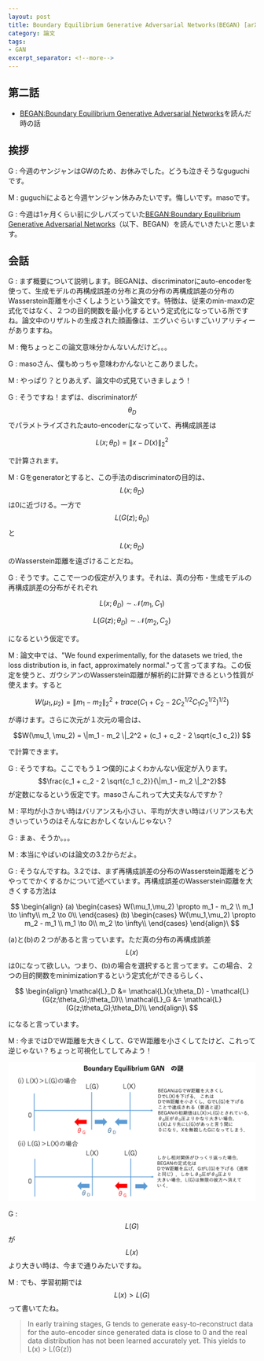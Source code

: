```yaml
---
layout: post
title: Boundary Equilibrium Generative Adversarial Networks(BEGAN) [arXiv:1703.10717]
category: 論文
tags:
- GAN
excerpt_separator: <!--more-->
---
```


## 第二話

- [BEGAN:Boundary Equilibrium Generative Adversarial Networks](https://arxiv.org/abs/1703.10717)を読んだ時の話

<!--more-->

## 挨拶
G : 今週のヤンジャンはGWのため、お休みでした。どうも泣きそうなguguchiです。

M : guguchiによると今週ヤンジャン休みみたいです。悔しいです。masoです。

G : 今週は1ヶ月くらい前に少しバズっていた[BEGAN:Boundary Equilibrium Generative Adversarial Networks](https://arxiv.org/abs/1703.10717)（以下、BEGAN）を読んでいきたいと思います。

## 会話

G : まず概要について説明します。BEGANは、discriminatorにauto-encoderを使って、生成モデルの再構成誤差の分布と真の分布の再構成誤差の分布のWasserstein距離を小さくしようという論文です。特徴は、従来のmin-maxの定式化ではなく、２つの目的関数を最小化するという定式化になっている所ですね。論文中のリザルトの生成された顔画像は、エグいぐらいすごいリアリティーがありますね。

M : 俺ちょっとこの論文意味分かんないんだけど。。。

G : masoさん、僕もめっちゃ意味わかんないとこありました。

M : やっぱり？とりあえず、論文中の式見ていきましょう！

G : そうですね！まずは、discriminatorが$$\theta_D$$でパラメトライズされたauto-encoderになっていて、再構成誤差は

$$ L(x; \theta_D) = \|x - D(x)\|^2_2$$ 

で計算されます。

M : Gをgeneratorとすると、この手法のdiscriminatorの目的は、$$ L(x; \theta_D) $$は0に近づける。一方で$$ L(G(z); \theta_D)$$と$$ L(x; \theta_D) $$のWasserstein距離を遠ざけることだね。

G : そうです。ここで一つの仮定が入ります。それは、真の分布・生成モデルの再構成誤差の分布がそれぞれ

$$ L(x; \theta_D) \sim  \mathcal{N}(m_1 , C_1) $$ 

$$ L(G(z) ; \theta_D) \sim  \mathcal{N}(m_2 , C_2) $$ 

になるという仮定です。

M : 論文中では、"We found experimentally, for the datasets we tried, the loss distribution is, in fact, approximately normal."って言ってますね。この仮定を使うと、ガウシアンのWasserstein距離が解析的に計算できるという性質が使えます。すると

$$W(\mu_1, \mu_2) = \|m_1 - m_2 \|_2^2  + trace(C_1 + C_2 - 2C_2^{1/2} C_1 C_2^{1/2})^{1/2}) $$ 

が導けます。さらに次元が１次元の場合は、

$$W(\mu_1, \mu_2) = \|m_1 - m_2 \|_2^2  + (c_1 + c_2 - 2 \sqrt{c_1 c_2})  $$ 

で計算できます。

G : そうですね。ここでもう１つ僕的によくわかんない仮定が入ります。$$\frac{c_1 + c_2 - 2 \sqrt{c_1 c_2}}{\|m_1 - m_2 \|_2^2}$$が定数になるという仮定です。masoさんこれって大丈夫なんですか？

M : 平均が小さかい時はバリアンスも小さい、平均が大きい時はバリアンスも大きいっていうのはそんなにおかしくないんじゃない？

G : まぁ、そうか。。。

M : 本当にやばいのは論文の3.2からだよ。

G : そうなんですね。3.2では、まず再構成誤差の分布のWasserstein距離をどうやってでかくするかについて述べています。再構成誤差のWasserstein距離を大きくする方法は

$$
  \begin{align}
    (a) \begin{cases}
      W(\mu_1,\mu_2) \propto m_1 - m_2 \\
      m_1 \to \infty\\
      m_2 \to 0\\
    \end{cases}
    (b) \begin{cases}
      W(\mu_1,\mu_2) \propto m_2 - m_1 \\
      m_1 \to 0\\
      m_2 \to \infty\\
    \end{cases}
  \end{align}\
$$

(a)と(b)の２つがあると言っています。ただ真の分布の再構成誤差$$L(x)$$は0になって欲しい。つまり、(b)の場合を選択すると言ってます。この場合、２つの目的関数をminimizationするという定式化ができるらしく、

$$
  \begin{align}
    \mathcal{L}_D &= \mathcal{L}(x;\theta_D) - \mathcal{L}(G(z;\theta_G);\theta_D)\\
    \mathcal{L}_G &= \mathcal{L}(G(z;\theta_G);\theta_D)\\
  \end{align}\
$$

になると言っています。

M : 今まではDでW距離を大きくして、GでW距離を小さくしてたけど、これって逆じゃない？ちょっと可視化してしてみよう！

![image](/images/Literature_Review_allPapers.png)

G : $$ L(G) $$が$$ L(x) $$より大きい時は、今まで通りみたいですね。

M : でも、学習初期では$$ L(x)>L(G) $$って書いてたね。

> In early training stages, G tends to generate easy-to-reconstruct data for the auto-encoder since
> generated data is close to 0 and the real data distribution has not been learned accurately yet. This 
> yields to L(x) > L(G(z)) 










